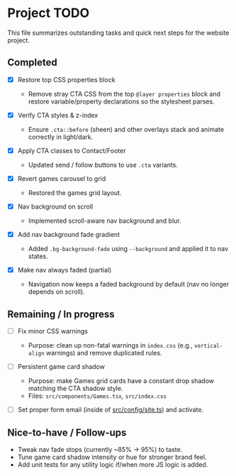 # Project TODO

This file summarizes outstanding tasks and quick next steps for the website project.

## Completed

- [x] Restore top CSS properties block

  - Remove stray CTA CSS from the top `@layer properties` block and restore variable/property declarations so the stylesheet parses.

- [x] Verify CTA styles & z-index

  - Ensure `.cta::before` (sheen) and other overlays stack and animate correctly in light/dark.

- [x] Apply CTA classes to Contact/Footer

  - Updated send / follow buttons to use `.cta` variants.

- [x] Revert games carousel to grid

  - Restored the games grid layout.

- [x] Nav background on scroll

  - Implemented scroll-aware nav background and blur.

- [x] Add nav background fade gradient

  - Added `.bg-background-fade` using `--background` and applied it to nav states.

- [x] Make nav always faded (partial)

  - Navigation now keeps a faded background by default (nav no longer depends on scroll).

## Remaining / In progress

- [ ] Fix minor CSS warnings

  - Purpose: clean up non-fatal warnings in `index.css` (e.g., `vertical-align` warnings) and remove duplicated rules.

- [ ] Persistent game card shadow

  - Purpose: make Games grid cards have a constant drop shadow matching the CTA shadow style.
  - Files: `src/components/Games.tsx`, `src/index.css`

- [ ] Set proper form email (inside of [src/config/site.ts](src/config/site.ts)) and activate.

## Nice-to-have / Follow-ups

- Tweak nav fade stops (currently ~85% -> 95%) to taste.
- Tune game card shadow intensity or hue for stronger brand feel.
- Add unit tests for any utility logic if/when more JS logic is added.
